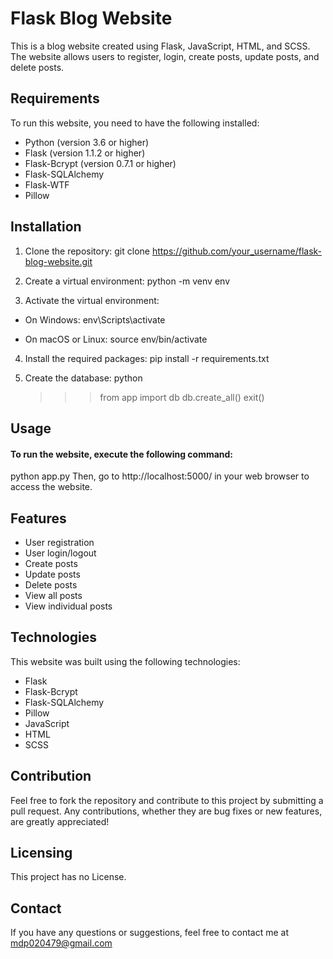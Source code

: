 # Flask Blog Website

This is a blog website created using Flask, JavaScript, HTML, and SCSS. The website allows users to register, login, create posts, update posts, and delete posts.

## Requirements

To run this website, you need to have the following installed:

- Python (version 3.6 or higher)
- Flask (version 1.1.2 or higher)
- Flask-Bcrypt (version 0.7.1 or higher)
- Flask-SQLAlchemy
- Flask-WTF
- Pillow

## Installation

1. Clone the repository:
   git clone https://github.com/your_username/flask-blog-website.git

2. Create a virtual environment:
   python -m venv env

3. Activate the virtual environment:

- On Windows:
  env\Scripts\activate

- On macOS or Linux:
  source env/bin/activate

4. Install the required packages:
   pip install -r requirements.txt

5. Create the database:
   python
   > > > from app import db
   > > > db.create_all()
   > > > exit()

## Usage

#### To run the website, execute the following command:

python app.py
Then, go to http://localhost:5000/ in your web browser to access the website.

## Features

- User registration
- User login/logout
- Create posts
- Update posts
- Delete posts
- View all posts
- View individual posts

## Technologies

This website was built using the following technologies:

- Flask
- Flask-Bcrypt
- Flask-SQLAlchemy
- Pillow
- JavaScript
- HTML
- SCSS

## Contribution

Feel free to fork the repository and contribute to this project by submitting a pull request. Any contributions, whether they are bug fixes or new features, are greatly appreciated!

## Licensing

This project has no License.

## Contact

If you have any questions or suggestions, feel free to contact me at [mdp020479@gmail.com](mailto:mdp020479@gmail.com)
